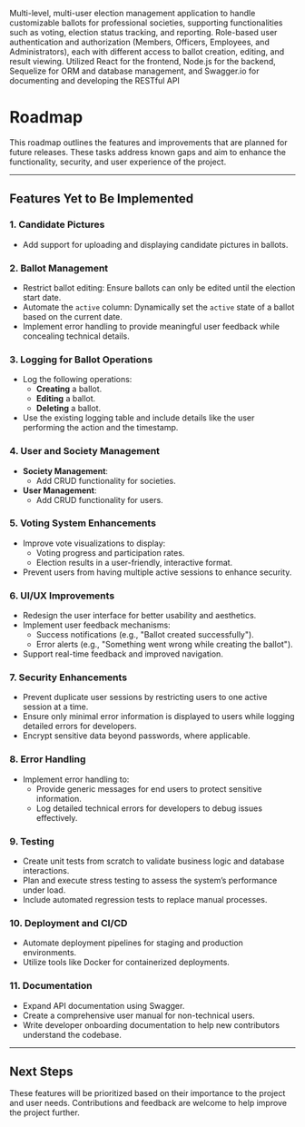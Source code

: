 Multi-level, multi-user election management application to handle customizable ballots for professional societies, supporting functionalities such as voting, election status tracking, and reporting.
Role-based user authentication and authorization (Members, Officers, Employees, and Administrators), each with different access to ballot creation, editing, and result viewing.
Utilized React for the frontend, Node.js for the backend, Sequelize for ORM and database management, and Swagger.io for documenting and developing the RESTful API

# Roadmap

This roadmap outlines the features and improvements that are planned for future releases. These tasks address known gaps and aim to enhance the functionality, security, and user experience of the project.

---

## Features Yet to Be Implemented

### **1. Candidate Pictures**
   - Add support for uploading and displaying candidate pictures in ballots.

### **2. Ballot Management**
   - Restrict ballot editing: Ensure ballots can only be edited until the election start date.
   - Automate the `active` column: Dynamically set the `active` state of a ballot based on the current date.
   - Implement error handling to provide meaningful user feedback while concealing technical details.

### **3. Logging for Ballot Operations**
   - Log the following operations:
     - **Creating** a ballot.
     - **Editing** a ballot.
     - **Deleting** a ballot.
   - Use the existing logging table and include details like the user performing the action and the timestamp.

### **4. User and Society Management**
   - **Society Management**:
     - Add CRUD functionality for societies.
   - **User Management**:
     - Add CRUD functionality for users.

### **5. Voting System Enhancements**
   - Improve vote visualizations to display:
     - Voting progress and participation rates.
     - Election results in a user-friendly, interactive format.
   - Prevent users from having multiple active sessions to enhance security.

### **6. UI/UX Improvements**
   - Redesign the user interface for better usability and aesthetics.
   - Implement user feedback mechanisms:
     - Success notifications (e.g., "Ballot created successfully").
     - Error alerts (e.g., "Something went wrong while creating the ballot").
   - Support real-time feedback and improved navigation.

### **7. Security Enhancements**
   - Prevent duplicate user sessions by restricting users to one active session at a time.
   - Ensure only minimal error information is displayed to users while logging detailed errors for developers.
   - Encrypt sensitive data beyond passwords, where applicable.

### **8. Error Handling**
   - Implement error handling to:
     - Provide generic messages for end users to protect sensitive information.
     - Log detailed technical errors for developers to debug issues effectively.

### **9. Testing**
   - Create unit tests from scratch to validate business logic and database interactions.
   - Plan and execute stress testing to assess the system’s performance under load.
   - Include automated regression tests to replace manual processes.

### **10. Deployment and CI/CD**
   - Automate deployment pipelines for staging and production environments.
   - Utilize tools like Docker for containerized deployments.

### **11. Documentation**
   - Expand API documentation using Swagger.
   - Create a comprehensive user manual for non-technical users.
   - Write developer onboarding documentation to help new contributors understand the codebase.

---

## Next Steps

These features will be prioritized based on their importance to the project and user needs. Contributions and feedback are welcome to help improve the project further.

